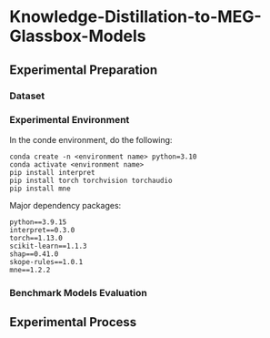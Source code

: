 # Knowledge-Distillation-to-MEG-Glassbox-Models

## Experimental Preparation

### Dataset

### Experimental Environment

In the conde environment, do the following:

```
conda create -n <environment name> python=3.10
conda activate <environment name>
pip install interpret
pip install torch torchvision torchaudio
pip install mne
```

Major dependency packages:

```
python==3.9.15
interpret==0.3.0
torch==1.13.0
scikit-learn==1.1.3
shap==0.41.0
skope-rules==1.0.1
mne==1.2.2
```

### Benchmark Models Evaluation

## Experimental Process

